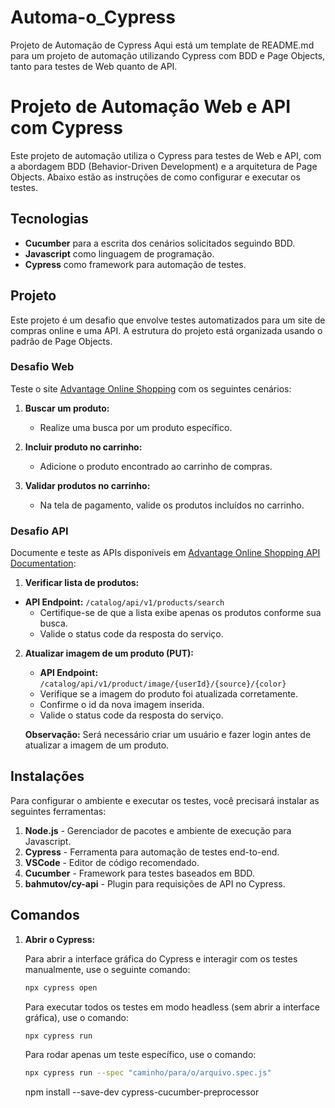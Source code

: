 # Automa-o_Cypress
Projeto de Automação de Cypress
Aqui está um template de README.md para um projeto de automação utilizando Cypress com BDD e Page Objects, tanto para testes de Web quanto de API.

# Projeto de Automação Web e API com Cypress

Este projeto de automação utiliza o Cypress para testes de Web e API, com a abordagem BDD (Behavior-Driven Development) e a arquitetura de Page Objects. Abaixo estão as instruções de como configurar e executar os testes.


## Tecnologias

- **Cucumber** para a escrita dos cenários solicitados seguindo BDD.
- **Javascript** como linguagem de programação.
- **Cypress** como framework para automação de testes.

## Projeto

Este projeto é um desafio que envolve testes automatizados para um site de compras online e uma API. A estrutura do projeto está organizada usando o padrão de Page Objects.

### Desafio Web

Teste o site [Advantage Online Shopping](https://advantageonlineshopping.com/#/) com os seguintes cenários:

1. **Buscar um produto:**
   - Realize uma busca por um produto específico.

2. **Incluir produto no carrinho:**
   - Adicione o produto encontrado ao carrinho de compras.

3. **Validar produtos no carrinho:**
   - Na tela de pagamento, valide os produtos incluídos no carrinho.

### Desafio API

Documente e teste as APIs disponíveis em [Advantage Online Shopping API Documentation](https://www.advantageonlineshopping.com/api/docs/):

1. **Verificar lista de produtos:**
 - **API Endpoint:** `/catalog/api/v1/products/search`
   - Certifique-se de que a lista exibe apenas os produtos conforme sua busca.
   - Valide o status code da resposta do serviço.

2. **Atualizar imagem de um produto (PUT):**
   - **API Endpoint:** `/catalog/api/v1/product/image/{userId}/{source}/{color}`
   - Verifique se a imagem do produto foi atualizada corretamente.
   - Confirme o id da nova imagem inserida.
   - Valide o status code da resposta do serviço.

   **Observação:** Será necessário criar um usuário e fazer login antes de atualizar a imagem de um produto.

## Instalações

Para configurar o ambiente e executar os testes, você precisará instalar as seguintes ferramentas:

1. **Node.js** - Gerenciador de pacotes e ambiente de execução para Javascript.
2. **Cypress** - Ferramenta para automação de testes end-to-end.
3. **VSCode** - Editor de código recomendado.
4. **Cucumber** - Framework para testes baseados em BDD.
5. **bahmutov/cy-api** - Plugin para requisições de API no Cypress.

## Comandos

1. **Abrir o Cypress:**

   Para abrir a interface gráfica do Cypress e interagir com os testes manualmente, use o seguinte comando:

   ```bash
   npx cypress open
   ```

   Para executar todos os testes em modo headless (sem abrir a interface gráfica), use o comando:

   ```bash
   npx cypress run
   ```

   Para rodar apenas um teste específico, use o comando:

   ```bash
   npx cypress run --spec "caminho/para/o/arquivo.spec.js"
   ```
   npm install --save-dev cypress-cucumber-preprocessor


